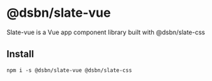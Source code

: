 # @dsbn/slate-vue

Slate-vue is a Vue app component library built with @dsbn/slate-css

## Install

``
npm i -s @dsbn/slate-vue @dsbn/slate-css
``